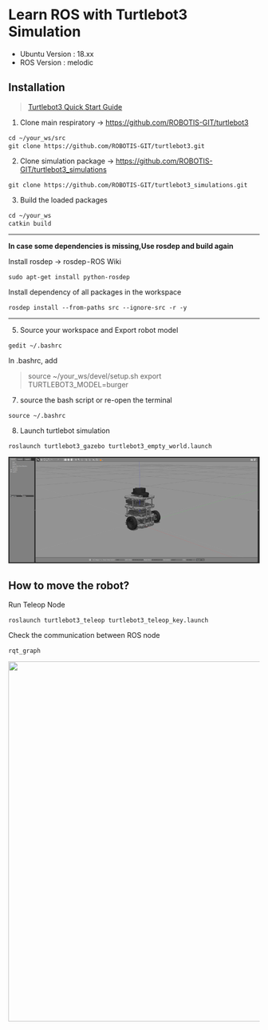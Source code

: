 # Learn ROS with Turtlebot3 Simulation
* Ubuntu Version : 18.xx
* ROS Version : melodic
## Installation

>[Turtlebot3 Quick Start Guide](https://emanual.robotis.com/docs/en/platform/turtlebot3/quick-start/)
1. Clone main respiratory → https://github.com/ROBOTIS-GIT/turtlebot3
```
cd ~/your_ws/src
git clone https://github.com/ROBOTIS-GIT/turtlebot3.git
```
2. Clone simulation package → https://github.com/ROBOTIS-GIT/turtlebot3_simulations
```
git clone https://github.com/ROBOTIS-GIT/turtlebot3_simulations.git
```
3. Build the loaded packages
```
cd ~/your_ws
catkin build
```



***
**In case some dependencies is missing,Use rosdep and build again**


Install rosdep → rosdep - ROS Wiki

```
sudo apt-get install python-rosdep
```
Install dependency of all packages in the workspace
```
rosdep install --from-paths src --ignore-src -r -y
```

***

5. Source your workspace and Export robot model
```
gedit ~/.bashrc
```
In .bashrc, add
>source ~/your_ws/devel/setup.sh
>export TURTLEBOT3_MODEL=burger

7. source the bash script or re-open the terminal
```
source ~/.bashrc
```

8. Launch turtlebot simulation
```
roslaunch turtlebot3_gazebo turtlebot3_empty_world.launch
```

<p align="center">
<img  src="https://github.com/gmp-prem/BasicROS/blob/main/Images/turtlebot3_empty_world.png"  />
</p>

## How to move the robot?
Run Teleop Node
```
roslaunch turtlebot3_teleop turtlebot3_teleop_key.launch
```
Check the communication between ROS node
```
rqt_graph
```

<p align="center">
<img src="https://user-images.githubusercontent.com/86387081/123276239-f41b0700-d53f-11eb-936c-c93ca759ef30.png" width="720" height="720" />
</p>
